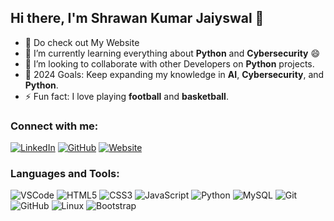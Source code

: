 ## Hi there, I'm Shrawan Kumar Jaiyswal 👋

- 🔭 Do check out My Website
- 🌱 I’m currently learning everything about **Python** and **Cybersecurity** 😄
- 👯 I’m looking to collaborate with other Developers on **Python** projects.
- 🎯 2024 Goals: Keep expanding my knowledge in **AI**, **Cybersecurity**, and **Python**.
- ⚡ Fun fact: I love playing **football** and **basketball**.

### Connect with me:

[![LinkedIn](https://img.shields.io/badge/-LinkedIn-blue?style=flat&logo=Linkedin&logoColor=white)](https://www.linkedin.com/in/shrawan-jaiyswal-a2152122a/)
[![GitHub](https://img.shields.io/badge/-GitHub-black?style=flat&logo=github&logoColor=white)](https://github.com/shrawan-jaiswal)
[![Website](https://img.shields.io/badge/-Website-brightgreen?style=flat&logo=Google-Chrome&logoColor=white)](http://shrawan-jaiyswal.com.np/)


### Languages and Tools:

![VSCode](https://img.shields.io/badge/VSCode-blue?style=flat-square&logo=visual-studio-code)
![HTML5](https://img.shields.io/badge/-HTML5-E34F26?style=flat-square&logo=html5&logoColor=white)
![CSS3](https://img.shields.io/badge/-CSS3-1572B6?style=flat-square&logo=css3)
![JavaScript](https://img.shields.io/badge/-JavaScript-F7DF1E?style=flat-square&logo=javascript&logoColor=black)
![Python](https://img.shields.io/badge/-Python-3776AB?style=flat-square&logo=python&logoColor=white)
![MySQL](https://img.shields.io/badge/-MySQL-4479A1?style=flat-square&logo=mysql&logoColor=white)
![Git](https://img.shields.io/badge/-Git-F05032?style=flat-square&logo=git&logoColor=white)
![GitHub](https://img.shields.io/badge/-GitHub-181717?style=flat-square&logo=github)
![Linux](https://img.shields.io/badge/-Linux-FCC624?style=flat-square&logo=linux&logoColor=black)
![Bootstrap](https://img.shields.io/badge/-Bootstrap-563D7C?style=flat-square&logo=bootstrap)
